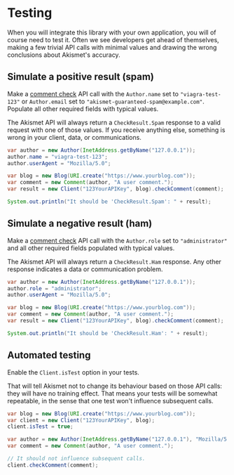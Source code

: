 # Testing
When you will integrate this library with your own application, you will of course need to test it.
Often we see developers get ahead of themselves, making a few trivial API calls with minimal values
and drawing the wrong conclusions about Akismet's accuracy.

## Simulate a positive result (spam)
Make a [comment check](usage/check_comment.md) API call with the `Author.name` set to `"viagra-test-123"`
or `Author.email` set to `"akismet-guaranteed-spam@example.com"`. Populate all other required fields with typical values.

The Akismet API will always return a `CheckResult.Spam` response to a valid request with one of those values.
If you receive anything else, something is wrong in your client, data, or communications.

```java
var author = new Author(InetAddress.getByName("127.0.0.1"));
author.name = "viagra-test-123";
author.userAgent = "Mozilla/5.0";

var blog = new Blog(URI.create("https://www.yourblog.com"));
var comment = new Comment(author, "A user comment.");
var result = new Client("123YourAPIKey", blog).checkComment(comment);

System.out.println("It should be 'CheckResult.Spam': " + result);
```

## Simulate a negative result (ham)
Make a [comment check](usage/check_comment.md) API call with the `Author.role` set to `"administrator"`
and all other required fields populated with typical values.

The Akismet API will always return a `CheckResult.Ham` response. Any other response indicates a data or communication problem.

```java
var author = new Author(InetAddress.getByName("127.0.0.1"));
author.role = "administrator";
author.userAgent = "Mozilla/5.0";

var blog = new Blog(URI.create("https://www.yourblog.com"));
var comment = new Comment(author, "A user comment.");
var result = new Client("123YourAPIKey", blog).checkComment(comment);

System.out.println("It should be 'CheckResult.Ham': " + result);
```

## Automated testing
Enable the `Client.isTest` option in your tests.

That will tell Akismet not to change its behaviour based on those API calls: they will have no training effect.
That means your tests will be somewhat repeatable, in the sense that one test won't influence subsequent calls.

```java
var blog = new Blog(URI.create("https://www.yourblog.com"));
var client = new Client("123YourAPIKey", blog);
client.isTest = true;

var author = new Author(InetAddress.getByName("127.0.0.1"), "Mozilla/5.0");
var comment = new Comment(author, "A user comment.");

// It should not influence subsequent calls.
client.checkComment(comment);
```
